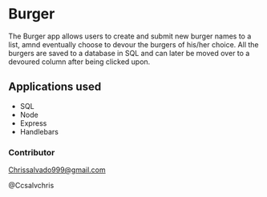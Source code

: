 # Burger

The Burger app allows users to create and submit new burger names to a list, amnd eventually choose to devour the burgers of his/her choice. All the burgers are saved to a database in SQL and can later be moved over to a devoured column after being clicked upon. 

## Applications used
* SQL
* Node
* Express
* Handlebars
  
### Contributor 
Chrissalvado999@gmail.com

@Ccsalvchris 
